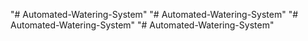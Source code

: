 "# Automated-Watering-System" 
"# Automated-Watering-System" 
"# Automated-Watering-System" 
"# Automated-Watering-System" 
